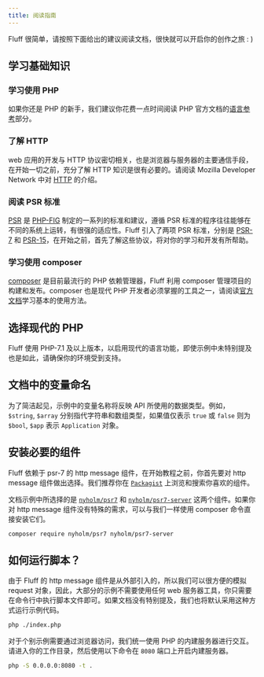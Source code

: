 ```yaml
---
title: 阅读指南
---
```


Fluff 很简单，请按照下面给出的建议阅读文档，很快就可以开启你的创作之旅 : )

## 学习基础知识
### 学习使用 PHP
如果你还是 PHP 的新手，我们建议你花费一点时间阅读 PHP 官方文档的[语言参考](https://www.php.net/manual/en/langref.php)部分。

### 了解 HTTP
web 应用的开发与 HTTP 协议密切相关，也是浏览器与服务器的主要通信手段，在开始一切之前，充分了解 HTTP 知识是很有必要的。请阅读 Mozilla Developer Network 中对 [HTTP](https://developer.mozilla.org/en-US/docs/Web/HTTP) 的介绍。

### 阅读 PSR 标准
[PSR](https://www.php-fig.org/psr/) 是 [PHP-FIG](https://www.php-fig.org/) 制定的一系列的标准和建议，遵循 PSR 标准的程序往往能够在不同的系统上运转，有很强的适应性。Fluff 引入了两项 PSR 标准，分别是 [PSR-7](https://www.php-fig.org/psr/psr-7/) 和 [PSR-15](https://www.php-fig.org/psr/psr-15/)，在开始之前，首先了解这些协议，将对你的学习和开发有所帮助。

### 学习使用 composer
[composer](https://getcomposer.org/) 是目前最流行的 PHP 依赖管理器，Fluff 利用 composer 管理项目的构建和发布。composer 也是现代 PHP 开发者必须掌握的工具之一，请阅读[官方文档](https://getcomposer.org/doc/)学习基本的使用方法。

## 选择现代的 PHP
Fluff 使用 PHP-7.1 及以上版本，以启用现代的语言功能，即使示例中未特别提及也是如此，请确保你的环境受到支持。

## 文档中的变量命名
为了简洁起见，示例中的变量名称将反映 API 所使用的数据类型。例如，`$string`, `$array` 分别指代字符串和数组类型，如果值仅表示 `true` 或 `false` 则为 `$bool`, `$app` 表示 `Application` 对象。

## 安装必要的组件
Fluff 依赖于 psr-7 的 http message 组件，在开始教程之前，你首先要对 http message 组件做出选择。我们推荐你在 [`Packagist`](https://packagist.org/) 上浏览和搜索你喜欢的组件。

文档示例中所选择的是 [`nyholm/psr7`](https://github.com/Nyholm/psr7) 和 [`nyholm/psr7-server`](https://github.com/Nyholm/psr7-server) 这两个组件。如果你对 http message 组件没有特殊的需求，可以与我们一样使用 composer 命令直接安装它们。
```sh
composer require nyholm/psr7 nyholm/psr7-server
```

## 如何运行脚本？
由于 Fluff 的 http message 组件是从外部引入的，所以我们可以很方便的模拟 request 对象，因此，大部分的示例不需要使用任何 web 服务器工具，你只需要在命令行中执行脚本文件即可。如果文档没有特别提及，我们也将默认采用这种方式运行示例代码。
```sh
php ./index.php
```
对于个别示例需要通过浏览器访问，我们统一使用 PHP 的内建服务器进行交互。请进入你的工作目录，然后使用以下命令在 `8080` 端口上开启内建服务器。
```sh
php -S 0.0.0.0:8080 -t .
```
